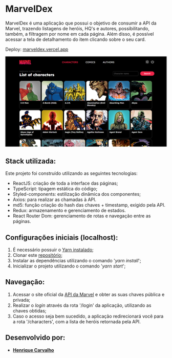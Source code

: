 # MarvelDex

MarvelDex é uma aplicação que possui o objetivo de consumir a API da Marvel, trazendo listagens de heróis, HQ's e autores, possibilitando, também, a filtragem por nome em cada página. Além disso, é possível acessar a tela de detalhamento do item clicando sobre o seu card.

Deploy: [marveldex.vercel.app](http://marveldex.vercel.app/)


![nav](./src/assets/images/screen_demo.png)



## Stack utilizada:

Este projeto foi construído utilizando as seguintes tecnologias:

- ReactJS: criação de toda a interface das páginas;
- TypeScript: tipagem estática do código;
- Styled-components: estilização dinâmica dos componentes;
- Axios: para realizar as chamadas à API.
- md5: função criação do hash das chaves + timestamp, exigido pela API.
- Redux: armazenamento e gerenciamento de estados.
- React Router Dom: gerenciamento de rotas e navegação entre as páginas.

## Configurações iniciais (localhost):

1. É necessário possuir o [Yarn instalado](https://classic.yarnpkg.com/en/docs/install/);
2. Clonar este [repositório](https://github.com/henriquescarv/marveldex);
3. Instalar as dependências utilizando o comando '_yarn install_';
4. Inicializar o projeto utilizando o comando '_yarn start_';

## Navegação:

1. Acessar o site oficial da [API da Marvel](https://developer.marvel.com/documentation/getting_started) e obter as suas chaves pública e privada;
2. Realizar o _login_ através da rota '/login' da aplicação, utilizando as chaves obtidas;
3. Caso o acesso seja bem sucedido, a aplicação redirecionará você para a rota '/characters', com a lista de heróis retornada pela API.




## Desenvolvido por:

- [**Henrique Carvalho**](https://github.com/henriquescarv)
